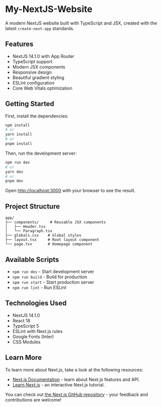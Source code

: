 # My-NextJS-Website

A modern NextJS website built with TypeScript and JSX, created with the latest `create-next-app` standards.

## Features

- NextJS 14.1.0 with App Router
- TypeScript support
- Modern JSX components
- Responsive design
- Beautiful gradient styling
- ESLint configuration
- Core Web Vitals optimization

## Getting Started

First, install the dependencies:

```bash
npm install
# or
yarn install
# or
pnpm install
```

Then, run the development server:

```bash
npm run dev
# or
yarn dev
# or
pnpm dev
```

Open [http://localhost:3000](http://localhost:3000) with your browser to see the result.

## Project Structure

```
app/
├── components/     # Reusable JSX components
│   ├── Header.tsx
│   └── Paragraph.tsx
├── globals.css    # Global styles
├── layout.tsx     # Root layout component
└── page.tsx       # Homepage component
```

## Available Scripts

- `npm run dev` - Start development server
- `npm run build` - Build for production
- `npm run start` - Start production server
- `npm run lint` - Run ESLint

## Technologies Used

- NextJS 14.1.0
- React 18
- TypeScript 5
- ESLint with Next.js rules
- Google Fonts (Inter)
- CSS Modules

## Learn More

To learn more about Next.js, take a look at the following resources:

- [Next.js Documentation](https://nextjs.org/docs) - learn about Next.js features and API.
- [Learn Next.js](https://nextjs.org/learn) - an interactive Next.js tutorial.

You can check out [the Next.js GitHub repository](https://github.com/vercel/next.js/) - your feedback and contributions are welcome! 
